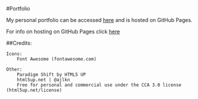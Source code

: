 #Portfolio

My personal portfolio can be accessed [here](https://itsmordecai.github.io) and is hosted on GitHub Pages.

For info on hosting on GitHub Pages click [here](https://pages.github.com/) 

##Credits:

    Icons:
        Font Awesome (fontawesome.com)

    Other:
        Paradigm Shift by HTML5 UP
        html5up.net | @ajlkn
        Free for personal and commercial use under the CCA 3.0 license (html5up.net/license)
